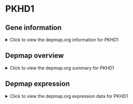 <h1>PKHD1</h1>

<h2>Gene information</h2>
<details>
  <summary>Click to view the depmap.org information for PKHD1</summary>
  <iframe src="https://depmap.org/portal/gene/PKHD1?tab=about" style="border:none;width:100%;height:800px"></iframe>
</details>

<h2>Depmap overview</h2>
<details>
  <summary>Click to view the depmap.org summary for PKHD1</summary>
  <iframe src="https://depmap.org/portal/gene/PKHD1?tab=overview" style="border:none;width:100%;height:800px"></iframe>
</details>

<h2>Depmap expression</h2>
<details>
  <summary>Click to view the depmap.org expression data for PKHD1</summary>
  <iframe src="https://depmap.org/portal/gene/PKHD1?tab=characterization" style="border:none;width:100%;height:800px"></iframe>
</details>


<!--
<h2>Reactome Pathway diagram</h2>
<details>
  <summary>Click to view Reactome pathway for PKHD1</summary>
  PNAME
</details>
-->


